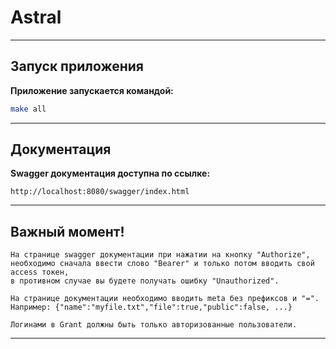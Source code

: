 # Astral

---

## Запуск приложения

**Приложение запускается командой:**
```bash
make all
```

---

## Документация

**Swagger документация доступна по ссылке:**

```text
http://localhost:8080/swagger/index.html
```

---

## Важный момент!
```text
На странице swagger документации при нажатии на кнопку "Authorize",
необходимо сначала ввести слово "Bearer" и только потом вводить свой access токен,
в противном случае вы будете получать ошибку "Unauthorized".

На странице документации необходимо вводить meta без префиксов и "=".
Например: {"name":"myfile.txt","file":true,"public":false, ...}

Логинами в Grant должны быть только авторизованные пользователи.
```

---